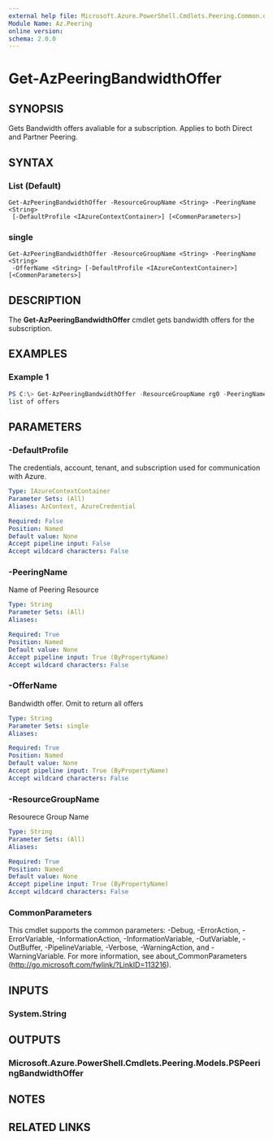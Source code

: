 ```yaml
---
external help file: Microsoft.Azure.PowerShell.Cmdlets.Peering.Common.dll-Help.xml
Module Name: Az.Peering
online version:
schema: 2.0.0
---
```


# Get-AzPeeringBandwidthOffer

## SYNOPSIS
Gets Bandwidth offers avaliable for a subscription. Applies to both Direct and Partner Peering.

## SYNTAX

### List (Default)
```
Get-AzPeeringBandwidthOffer -ResourceGroupName <String> -PeeringName <String>
 [-DefaultProfile <IAzureContextContainer>] [<CommonParameters>]
```

### single
```
Get-AzPeeringBandwidthOffer -ResourceGroupName <String> -PeeringName <String>
 -OfferName <String> [-DefaultProfile <IAzureContextContainer>] [<CommonParameters>]
```

## DESCRIPTION
The **Get-AzPeeringBandwidthOffer** cmdlet gets bandwidth offers for the subscription.

## EXAMPLES

### Example 1
```powershell
PS C:\> Get-AzPeeringBandwidthOffer -ResourceGroupName rg0 -PeeringName MyPeering 
list of offers
```

## PARAMETERS

### -DefaultProfile
The credentials, account, tenant, and subscription used for communication with Azure.

```yaml
Type: IAzureContextContainer
Parameter Sets: (All)
Aliases: AzContext, AzureCredential

Required: False
Position: Named
Default value: None
Accept pipeline input: False
Accept wildcard characters: False
```

### -PeeringName
Name of Peering Resource

```yaml
Type: String
Parameter Sets: (All)
Aliases:

Required: True
Position: Named
Default value: None
Accept pipeline input: True (ByPropertyName)
Accept wildcard characters: False
```

### -OfferName
Bandwidth offer.
Omit to return all offers

```yaml
Type: String
Parameter Sets: single
Aliases:

Required: True
Position: Named
Default value: None
Accept pipeline input: True (ByPropertyName)
Accept wildcard characters: False
```

### -ResourceGroupName
Resourece Group Name

```yaml
Type: String
Parameter Sets: (All)
Aliases:

Required: True
Position: Named
Default value: None
Accept pipeline input: True (ByPropertyName)
Accept wildcard characters: False
```

### CommonParameters
This cmdlet supports the common parameters: -Debug, -ErrorAction, -ErrorVariable, -InformationAction, -InformationVariable, -OutVariable, -OutBuffer, -PipelineVariable, -Verbose, -WarningAction, and -WarningVariable. For more information, see about_CommonParameters (http://go.microsoft.com/fwlink/?LinkID=113216).

## INPUTS

### System.String

## OUTPUTS

### Microsoft.Azure.PowerShell.Cmdlets.Peering.Models.PSPeeringBandwidthOffer

## NOTES

## RELATED LINKS
